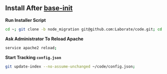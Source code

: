 Install After [base-init](https://github.com/Laborate/base-init)
------------------------------------------
**Run Installer Script**
```bash
cd ~; git clone -b node_migration git@github.com:Laborate/code.git; cd code; npm install;
```

**Ask Administrator To Reload Apache**
```bash
service apache2 reload;
```

**Start Tracking ```config.json```**
```bash
git update-index --no-assume-unchanged ~/code/config.json;
```
